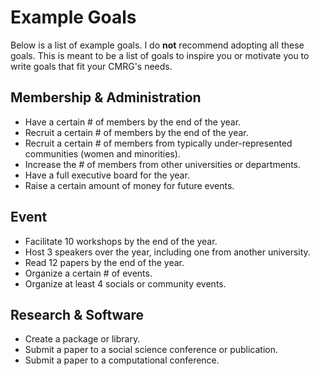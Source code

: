 # Example Goals

Below is a list of example goals. I do **not** recommend adopting all these goals. This is meant to be a list of goals to inspire you or motivate you to write goals that fit your CMRG's needs.

## Membership & Administration
* Have a certain # of members by the end of the year.
* Recruit a certain # of members by the end of the year.
* Recruit a certain # of members from typically under-represented communities (women and minorities).
* Increase the # of members from other universities or departments.
* Have a full executive board for the year.
* Raise a certain amount of money for future events.

## Event
* Facilitate 10 workshops by the end of the year.
* Host 3 speakers over the year, including one from another university.
* Read 12 papers by the end of the year.
* Organize a certain # of events.
* Organize at least 4 socials or community events.

## Research & Software
* Create a package or library.
* Submit a paper to a social science conference or publication.
* Submit a paper to a computational conference.
